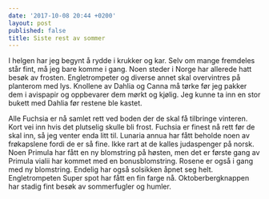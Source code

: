```yaml
---
date: '2017-10-08 20:44 +0200'
layout: post
published: false
title: Siste rest av sommer
---
```


I helgen har jeg begynt å rydde i krukker og kar. Selv om mange fremdeles står fint, må jeg bare komme i gang. Noen steder i Norge har allerede hatt besøk av frosten. Engletrompeter og diverse annet skal overvintres på planterom med lys. Knollene av Dahlia og Canna må tørke før jeg pakker dem i avispapir og oppbevarer dem mørkt og kjølig. Jeg kunne ta inn en stor bukett med Dahlia før restene ble kastet. 


<!--more-->
Alle Fuchsia er nå samlet rett ved boden der de skal få tilbringe vinteren. Kort vei inn hvis det plutselig skulle bli frost. Fuchsia er finest nå rett før de skal inn, så jeg venter enda litt til.
Lunaria annua har fått beholde noen av frøkapslene fordi de er så fine. Ikke rart at de kalles judaspenger på norsk. 
Noen Primula har fått en ny blomstring på høsten, men det er første gang av Primula vialii har kommet med en bonusblomstring. Rosene er også i gang med ny blomstring. 
Endelig har også solsikken åpnet seg helt. 
Engletrompeten Super spot har fått en fin farge nå.
Oktoberbergknappen har stadig fint besøk av sommerfugler og humler.

